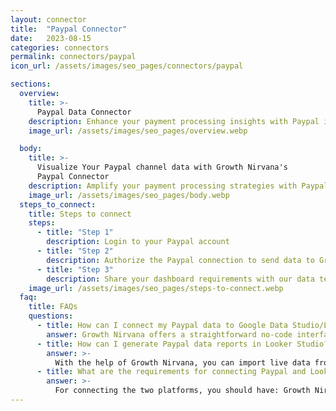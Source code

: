 ```yaml
---
layout: connector
title:  "Paypal Connector"
date:   2023-08-15
categories: connectors
permalink: connectors/paypal
icon_url: /assets/images/seo_pages/connectors/paypal

sections:
  overview:
    title: >-
      Paypal Data Connector
    description: Enhance your payment processing insights with Paypal integration. Seamlessly merge transaction data from Paypal with Looker Studio's analytical capabilities, unlocking insights that shape payment strategies, financial planning, and operational excellence.
    image_url: /assets/images/seo_pages/overview.webp

  body:
    title: >-
      Visualize Your Paypal channel data with Growth Nirvana's
      Paypal Connector
    description: Amplify your payment processing strategies with Paypal insights integrated into Looker Studio.
    image_url: /assets/images/seo_pages/body.webp
  steps_to_connect:
    title: Steps to connect
    steps:
      - title: "Step 1"
        description: Login to your Paypal account
      - title: "Step 2"
        description: Authorize the Paypal connection to send data to Growth Nirvana
      - title: "Step 3"
        description: Share your dashboard requirements with our data team. We will build the report for you.
    image_url: /assets/images/seo_pages/steps-to-connect.webp
  faq:
    title: FAQs
    questions:
      - title: How can I connect my Paypal data to Google Data Studio/Looker Studio?
        answer: Growth Nirvana offers a straightforward no-code interface to connect to Paypal data sources.
      - title: How can I generate Paypal data reports in Looker Studio?
        answer: >-
          With the help of Growth Nirvana, you can import live data from Paypal into Looker Studio. These data can be viewed in charts, tables, and dashboards to generate branded reports that can be shared instantly.
      - title: What are the requirements for connecting Paypal and Looker Studio?
        answer: >-
          For connecting the two platforms, you should have: Growth Nirvana Account and Paypal Ads Account
---
```


